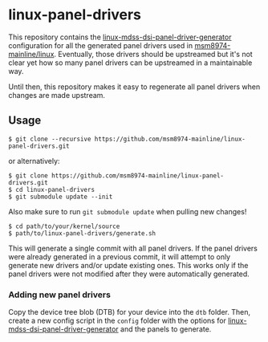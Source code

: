# linux-panel-drivers
This repository contains the [linux-mdss-dsi-panel-driver-generator] configuration
for all the generated panel drivers used in [msm8974-mainline/linux]. Eventually,
those drivers should be upstreamed but it's not clear yet how so many panel drivers
can be upstreamed in a maintainable way.

Until then, this repository makes it easy to regenerate all panel drivers when
changes are made upstream.

## Usage
```
$ git clone --recursive https://github.com/msm8974-mainline/linux-panel-drivers.git
```

or alternatively:

```
$ git clone https://github.com/msm8974-mainline/linux-panel-drivers.git
$ cd linux-panel-drivers
$ git submodule update --init
```

Also make sure to run `git submodule update` when pulling new changes!

```
$ cd path/to/your/kernel/source
$ path/to/linux-panel-drivers/generate.sh
```

This will generate a single commit with all panel drivers. If the panel drivers
were already generated in a previous commit, it will attempt to only generate
new drivers and/or update existing ones. This works only if the panel drivers
were not modified after they were automatically generated.

### Adding new panel drivers
Copy the device tree blob (DTB) for your device into the `dtb` folder.
Then, create a new config script in the `config` folder with the options for
[linux-mdss-dsi-panel-driver-generator] and the panels to generate.

[linux-mdss-dsi-panel-driver-generator]: https://github.com/msm8916-mainline/linux-mdss-dsi-panel-driver-generator
[msm8974-mainline/linux]: https://github.com/msm8974-mainline/linux
